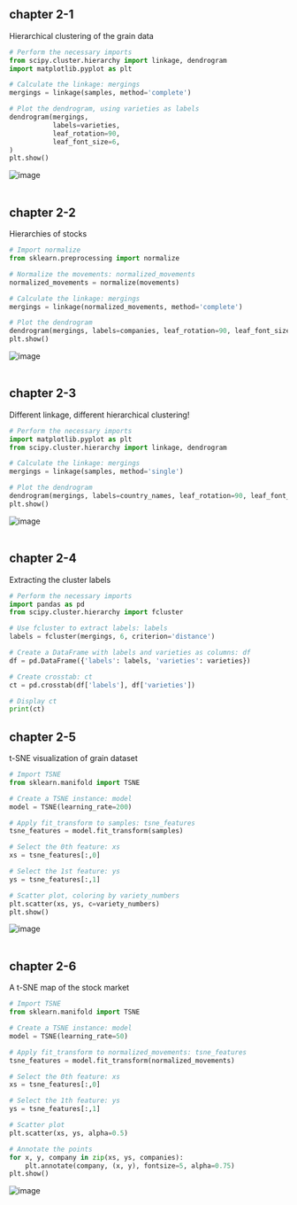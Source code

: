 ## chapter 2-1

Hierarchical clustering of the grain data

```python
# Perform the necessary imports
from scipy.cluster.hierarchy import linkage, dendrogram
import matplotlib.pyplot as plt

# Calculate the linkage: mergings
mergings = linkage(samples, method='complete')

# Plot the dendrogram, using varieties as labels
dendrogram(mergings,
           labels=varieties,
           leaf_rotation=90,
           leaf_font_size=6,
)
plt.show()

```
![image](https://user-images.githubusercontent.com/109948144/191679128-73a10614-eef2-49b8-a908-b8d6315a4966.png)
<br><br/>

## chapter 2-2

Hierarchies of stocks

```python
# Import normalize
from sklearn.preprocessing import normalize

# Normalize the movements: normalized_movements
normalized_movements = normalize(movements)

# Calculate the linkage: mergings
mergings = linkage(normalized_movements, method='complete')

# Plot the dendrogram
dendrogram(mergings, labels=companies, leaf_rotation=90, leaf_font_size=6)
plt.show()

```
![image](https://user-images.githubusercontent.com/109948144/191679190-fd03553c-e756-4989-a5ba-5ac98b16825f.png)
<br><br/>

## chapter 2-3

Different linkage, different hierarchical clustering!

```python
# Perform the necessary imports
import matplotlib.pyplot as plt
from scipy.cluster.hierarchy import linkage, dendrogram

# Calculate the linkage: mergings
mergings = linkage(samples, method='single')

# Plot the dendrogram
dendrogram(mergings, labels=country_names, leaf_rotation=90, leaf_font_size=6)
plt.show()

```
![image](https://user-images.githubusercontent.com/109948144/191679234-d84d2e84-3ca8-4634-a17d-05a9d3327f28.png)
<br><br/>

## chapter 2-4

Extracting the cluster labels

```python
# Perform the necessary imports
import pandas as pd
from scipy.cluster.hierarchy import fcluster

# Use fcluster to extract labels: labels
labels = fcluster(mergings, 6, criterion='distance')

# Create a DataFrame with labels and varieties as columns: df
df = pd.DataFrame({'labels': labels, 'varieties': varieties})

# Create crosstab: ct
ct = pd.crosstab(df['labels'], df['varieties'])

# Display ct
print(ct)

```

## chapter 2-5

t-SNE visualization of grain dataset

```python
# Import TSNE
from sklearn.manifold import TSNE

# Create a TSNE instance: model
model = TSNE(learning_rate=200)

# Apply fit_transform to samples: tsne_features
tsne_features = model.fit_transform(samples)

# Select the 0th feature: xs
xs = tsne_features[:,0]

# Select the 1st feature: ys
ys = tsne_features[:,1]

# Scatter plot, coloring by variety_numbers
plt.scatter(xs, ys, c=variety_numbers)
plt.show()

```
![image](https://user-images.githubusercontent.com/109948144/191679381-4968d798-e12f-4f33-814b-333f1f62588a.png)
<br><br/>

## chapter 2-6

A t-SNE map of the stock market

```python
# Import TSNE
from sklearn.manifold import TSNE

# Create a TSNE instance: model
model = TSNE(learning_rate=50)

# Apply fit_transform to normalized_movements: tsne_features
tsne_features = model.fit_transform(normalized_movements)

# Select the 0th feature: xs
xs = tsne_features[:,0]

# Select the 1th feature: ys
ys = tsne_features[:,1]

# Scatter plot
plt.scatter(xs, ys, alpha=0.5)

# Annotate the points
for x, y, company in zip(xs, ys, companies):
    plt.annotate(company, (x, y), fontsize=5, alpha=0.75)
plt.show()

```
![image](https://user-images.githubusercontent.com/109948144/191679500-b80ef698-6b0a-4348-beba-7129f35926cc.png)
